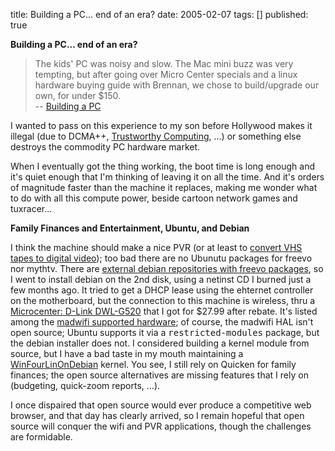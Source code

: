 title: Building a PC... end of an era?
date: 2005-02-07
tags: []
published: true

<b>Building a PC... end of an era?</b>

<p> <blockquote>
The kids' PC was noisy and slow. The Mac mini buzz was very tempting,
but after going over Micro Center specials and a linux hardware buying
guide with Brennan, we chose to build/upgrade our own, for under $150.
<br />-- <a href="http://dm93.org/2005/0501pchw/">Building a PC</a>
</blockquote>

<p> <p>I wanted to pass on this experience to my son
before Hollywood makes it illegal (due to DCMA++,
<a href="https://www.microsoft.com/mscorp/twc/twc_whitepaper.mspx">Trustworthy Computing</a>, ...) or something else destroys
the commodity PC
hardware market.

<p> <p>When I eventually got the thing working, the boot time is long enough and it's quiet enough that I'm thinking of leaving it on all the time. And it's orders of magnitude faster than the machine it replaces, making me wonder what to do with all this compute power, beside cartoon network games and tuxracer...

<p> <b>Family Finances and Entertainment, Ubuntu, and Debian</b>

<p> <p>I think the machine should make a nice PVR (or at
least to <a href="http://dm93.org/z2001/LegacyVideo">convert VHS tapes to digital video</a>); too bad
there are no Ubunutu packages for freevo nor mythtv.
There are <a href="https://freevo.sourceforge.net/cgi-bin/doc/FreevoAptDebian">external debian repositories with freevo packages</a>,
so I went to install debian on the 2nd disk, using a netinst
CD I burned just a few months ago. It tried to get a DHCP
lease using the ehternet controller on the motherboard, but
the connection to this machine is wireless, thru a
<a href="https://www.microcenter.com/single_product_results.phtml?product_id=150261">Microcenter: D-Link DWL-G520</a> that I got for
$27.99 after rebate. It's listed among the
<a href="http://www.mattfoster.clara.co.uk/madwifi-hw.htm">madwifi supported hardware</a>; of course, the madwifi HAL isn't
open source;
Ubuntu supports it via a <tt>restricted-modules</tt> package, but the debian installer does not. I considered
building a kernel module from source, but I have
a bad taste in my mouth maintaining a
<a href="http://dm93.org/z2001/WinFourLinOnDebian">WinFourLinOnDebian</a>
kernel. You see, I still rely on Quicken for family
finances; the open source alternatives are missing
features that I rely on (budgeting, quick-zoom reports, ...).


<p> I once dispaired that open source would ever produce a competitive web browser, and that day has clearly arrived, so I remain hopeful that open source will conquer the wifi and PVR applications, though the challenges are formidable.
